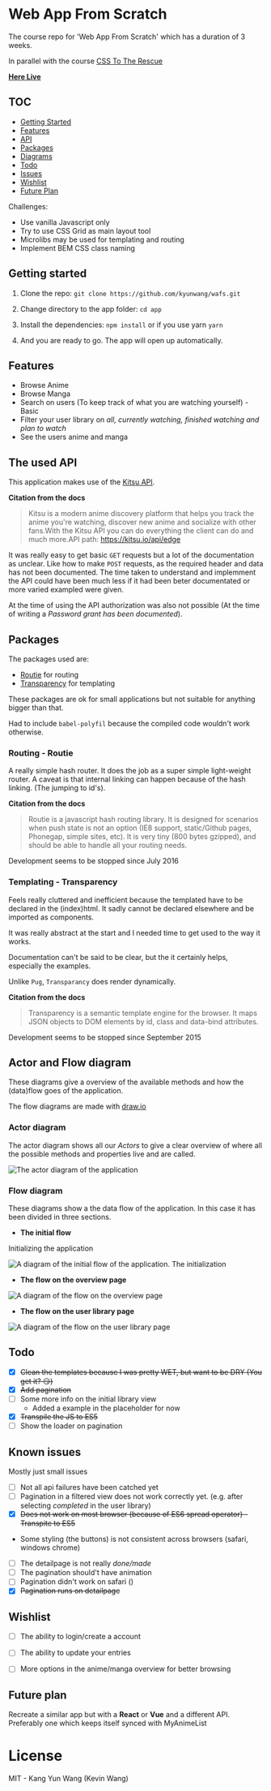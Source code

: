 # Web App From Scratch
The course repo for 'Web App From Scratch' which has a duration of 3 weeks.

In parallel with the course [CSS To The Rescue](https://github.com/kyunwang/hva-css-minor)

**[Here Live](https://kyunwang.github.io/wafs/app)**

## TOC

- [Getting Started](#getting-started)
- [Features](#features)
- [API](#the-used-api)
- [Packages](#packages)
- [Diagrams](#actor-and-flow-diagram)
- [Todo](#Todo)
- [Issues](#known-issues)
- [Wishlist](#wishlist)
- [Future Plan](#future-plan)

Challenges:
- Use vanilla Javascript only
- Try to use CSS Grid as main layout tool
- Microlibs may be used for templating and routing
- Implement BEM CSS class naming

## Getting started

1. Clone the repo: `git clone https://github.com/kyunwang/wafs.git`

2. Change directory to the app folder: `cd app`

3. Install the dependencies: `npm install` or if you use yarn `yarn`

4. And you are ready to go. The app will open up automatically.

## Features
- Browse Anime
- Browse Manga
- Search on users (To keep track of what you are watching yourself) - Basic
- Filter your user library on *all, currently watching, finished watching and plan to watch*
- See the users anime and manga


## The used API
This application makes use of the [Kitsu API](https://kitsu.docs.apiary.io/).

**Citation from the docs**

> Kitsu is a modern anime discovery platform that helps you track the anime you're watching, discover new anime and socialize with other fans.With the Kitsu API you can do everything the client can do and much more.API path: https://kitsu.io/api/edge


It was really easy to get basic `GET` requests but a lot of the documentation as unclear. Like how to make `POST` requests, as the required header and data has not been documented. The time taken to understand and implemment the API could have been much less if it had been beter documentated or more varied exampled were given.

At the time of using the API authorization was also not possible (At the time of writing a *Password grant has been documented*).


## Packages
The packages used are:
- [Routie](https://github.com/jgallen23/routie) for routing
- [Transparency](http://leonidas.github.io/transparency/) for templating

These packages are ok for small applications but not suitable for anything bigger than that.

Had to include `babel-polyfil` because the compiled code wouldn't work otherwise.

### Routing - Routie
A really simple hash router.
It does the job as a super simple light-weight router. A caveat is that internal linking can happen because of the hash linking. (The jumping to id's).


**Citation from the docs**
> Routie is a javascript hash routing library. It is designed for scenarios when push state is not an option (IE8 support, static/Github pages, Phonegap, simple sites, etc). It is very tiny (800 bytes gzipped), and should be able to handle all your routing needs.

Development seems to be stopped since July 2016

### Templating - Transparency
Feels really cluttered and inefficient because the templated have to be declared in the (index)html. It sadly cannot be declared elsewhere and be imported as components.

It was really abstract at the start and I needed time to get used to the way it works.

Documentation can't be said to be clear, but the it certainly helps, especially the examples.

Unlike `Pug`, `Transparancy` does render dynamically.

**Citation from the docs**
> Transparency is a semantic template engine for the browser. It maps JSON objects to DOM elements by id, class and data-bind attributes.

Development seems to be stopped since September 2015


## Actor and Flow diagram
These diagrams give a overview of the available methods and how the (data)flow goes of the application.

The flow diagrams are made with [draw.io](https://www.draw.io)

### Actor diagram
The actor diagram shows all our *Actors* to give a clear overview of where all the possible methods and properties live and are called.

![The actor diagram of the application](https://github.com/kyunwang/wafs/blob/develop/images/actor-diagram.jpg)

### Flow diagram
These diagrams show a the data flow of the application. In this case it has been divided in three sections.

- **The initial flow**

Initializing the application

![A diagram of the initial flow of the application. The initialization](https://github.com/kyunwang/wafs/blob/develop/images/flow-diagram-initial.jpg)

- **The flow on the overview page**

![A diagram of the flow on the overview page](https://github.com/kyunwang/wafs/blob/develop/images/flow-diagram-overview.jpg)

- **The flow on the user library page**

![A diagram of the flow on the user library page](https://github.com/kyunwang/wafs/blob/develop/images/flow-diagram-library.jpg)

## Todo
- [x] ~~Clean the templates because I was pretty WET, but want to be DRY (You get it? 😏)~~
- [x] ~~Add pagination~~
- [ ] Some more info on the initial library view
	- Added a example in the placeholder for now
- [x] ~~Transpile the JS to ES5~~
- [ ] Show the loader on pagination

## Known issues
Mostly just small issues
- [ ] Not all api failures have been catched yet
- [ ] Pagination in a filtered view does not work correctly yet. (e.g. after selecting *completed* in the user library)
- [x] ~~Does not work on most browser (because of ES6 spread operator) - Transpite to ES5~~
- Some styling (the buttons) is not consistent across browsers (safari, windows chrome) 
- [ ] The detailpage is not really *done/made*
- [ ] The pagination should't have animation
- [ ] Pagination didn't work on safari ()
- [x] ~~Pagination runs on detailpage~~

## Wishlist
- [ ] The ability to login/create a account
- [ ] The ability to update your entries
- [ ] More options in the anime/manga overview for better browsing


## Future plan
Recreate a similar app but with a **React** or **Vue** and a different API. Preferably one which keeps itself synced with MyAnimeList

# License
MIT - Kang Yun Wang (Kevin Wang)